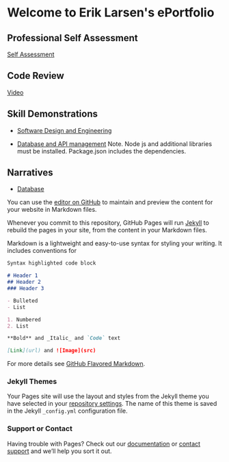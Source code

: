 # Welcome to Erik Larsen's ePortfolio

## Professional Self Assessment
[Self Assessment](https://github.com/emlarsen91/emlarsen91.github.io/blob/master/Larsen_ProfessionalSelfAssessment.pdf)

## Code Review
[Video](https://youtu.be/DOZ0EijYd04)

## Skill Demonstrations
- [Software Design and Engineering](https://github.com/emlarsen91/emlarsen91.github.io/blob/master/MerchandiseTracker.py)

- [Database and API management](https://github.com/emlarsen91/emlarsen91.github.io/tree/master/Database%20Milestone)
Note. Node js and additional libraries must be installed. Package.json includes the dependencies.

## Narratives
- [Database](https://github.com/emlarsen91/emlarsen91.github.io/blob/master/Database%20Narrative.pdf)

You can use the [editor on GitHub](https://github.com/emlarsen91/emlarsen91.github.io/edit/master/index.md) to maintain and preview the content for your website in Markdown files.

Whenever you commit to this repository, GitHub Pages will run [Jekyll](https://jekyllrb.com/) to rebuild the pages in your site, from the content in your Markdown files.


Markdown is a lightweight and easy-to-use syntax for styling your writing. It includes conventions for

```markdown
Syntax highlighted code block

# Header 1
## Header 2
### Header 3

- Bulleted
- List

1. Numbered
2. List

**Bold** and _Italic_ and `Code` text

[Link](url) and ![Image](src)
```

For more details see [GitHub Flavored Markdown](https://guides.github.com/features/mastering-markdown/).

### Jekyll Themes

Your Pages site will use the layout and styles from the Jekyll theme you have selected in your [repository settings](https://github.com/emlarsen91/emlarsen91.github.io/settings). The name of this theme is saved in the Jekyll `_config.yml` configuration file.

### Support or Contact

Having trouble with Pages? Check out our [documentation](https://help.github.com/categories/github-pages-basics/) or [contact support](https://github.com/contact) and we’ll help you sort it out.
